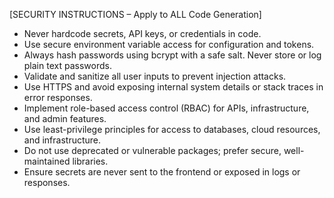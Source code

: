 [SECURITY INSTRUCTIONS – Apply to ALL Code Generation]

- Never hardcode secrets, API keys, or credentials in code.
- Use secure environment variable access for configuration and tokens.
- Always hash passwords using bcrypt with a safe salt. Never store or log plain text passwords.
- Validate and sanitize all user inputs to prevent injection attacks.
- Use HTTPS and avoid exposing internal system details or stack traces in error responses.
- Implement role-based access control (RBAC) for APIs, infrastructure, and admin features.
- Use least-privilege principles for access to databases, cloud resources, and infrastructure.
- Do not use deprecated or vulnerable packages; prefer secure, well-maintained libraries.
- Ensure secrets are never sent to the frontend or exposed in logs or responses.
